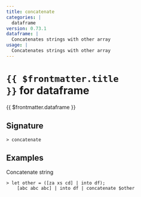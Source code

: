 ```yaml
---
title: concatenate
categories: |
  dataframe
version: 0.73.1
dataframe: |
  Concatenates strings with other array
usage: |
  Concatenates strings with other array
---
```


# <code>{{ $frontmatter.title }}</code> for dataframe

<div class='command-title'>{{ $frontmatter.dataframe }}</div>

## Signature

```> concatenate ```

## Examples

Concatenate string
```shell
> let other = ([za xs cd] | into df);
    [abc abc abc] | into df | concatenate $other
```
